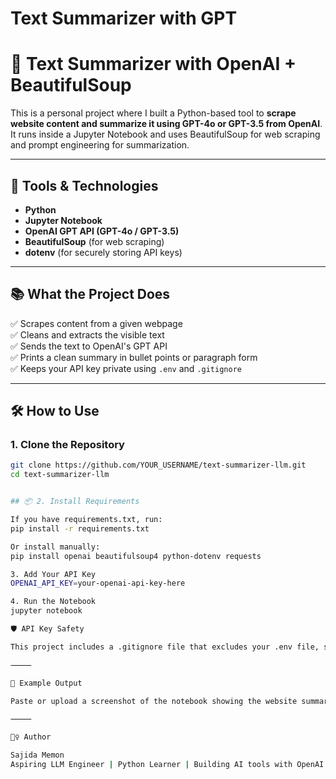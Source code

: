 # Text Summarizer with GPT
# 🧠 Text Summarizer with OpenAI + BeautifulSoup

This is a personal project where I built a Python-based tool to **scrape website content and summarize it using GPT-4o or GPT-3.5 from OpenAI**. It runs inside a Jupyter Notebook and uses BeautifulSoup for web scraping and prompt engineering for summarization.

---

## 🔧 Tools & Technologies

- **Python**
- **Jupyter Notebook**
- **OpenAI GPT API (GPT-4o / GPT-3.5)**
- **BeautifulSoup** (for web scraping)
- **dotenv** (for securely storing API keys)

---

## 📚 What the Project Does

✅ Scrapes content from a given webpage  
✅ Cleans and extracts the visible text  
✅ Sends the text to OpenAI's GPT API  
✅ Prints a clean summary in bullet points or paragraph form  
✅ Keeps your API key private using `.env` and `.gitignore`

---

## 🛠️ How to Use

### 1. Clone the Repository

```bash
git clone https://github.com/YOUR_USERNAME/text-summarizer-llm.git
cd text-summarizer-llm


## 📦 2. Install Requirements

If you have requirements.txt, run:
pip install -r requirements.txt

Or install manually:
pip install openai beautifulsoup4 python-dotenv requests

3. Add Your API Key
OPENAI_API_KEY=your-openai-api-key-here

4. Run the Notebook
jupyter notebook

🛡️ API Key Safety

This project includes a .gitignore file that excludes your .env file, so your API key is never uploaded to GitHub.

⸻

📸 Example Output

Paste or upload a screenshot of the notebook showing the website summary output.

⸻

🙋‍♀️ Author

Sajida Memon
Aspiring LLM Engineer | Python Learner | Building AI tools with OpenAI


